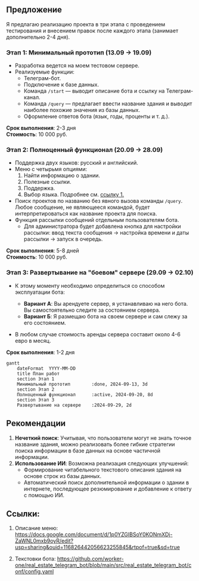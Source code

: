 ## Предложение

Я предлагаю реализацию проекта в три этапа с проведением тестирования и внесением правок после каждого этапа (занимает дополнительно 2-4 дня).

### Этап 1: Минимальный прототип (13.09 → 19.09)

- Разработка ведется на моем тестовом сервере.
- Реализуемые функции:
  - Телеграм-бот.
  - Подключение к базе данных.
  - Команда `/start` — выводит описание бота и ссылку на Телеграм-канал.
  - Команда `/query` — предлагает ввести название здания и выводит наиболее похожие значения из базы данных.
  - Оформление ответов бота (язык, годы, проценты и т. д.).

**Срок выполнения**: 2-3 дня  
**Стоимость**: 10 000 руб.

### Этап 2: Полноценный функционал (20.09 → 28.09)

- Поддержка двух языков: русский и английский.
- Меню с четырьмя опциями:
  1. Найти информацию о здании.
  2. Полезные ссылки.
  3. Поддержка.
  4. Выбор языка.
     Подробнее см. [ссылку 1.](https://docs.google.com/document/d/1p0YZGIBSoY0KONmXDj-ZaWNL0mxb9oyR/edit?usp=sharing&ouid=116826442056623255845&rtpof=true&sd=true)
- Поиск проектов по названию без явного вызова команды `/query`. Любое сообщение, не являющееся командой, будет интерпретироваться как название проекта для поиска.
- Функция рассылки сообщений отдельным пользователям бота.
  - Для администратора будет добавлена кнопка для настройки рассылки: ввод текста сообщения → настройка времени и даты рассылки → запуск в очередь.

**Срок выполнения**: 5-8 дней  
**Стоимость**: 10 000 руб.

### Этап 3: Развертывание на "боевом" сервере (29.09 → 02.10)

- К этому моменту необходимо определиться со способом эксплуатации бота:
  - **Вариант А**: Вы арендуете сервер, я устанавливаю на него бота. Вы самостоятельно следите за состоянием сервера.
  - **Вариант Б**: Я размещаю бота на своем сервере и сам слежу за его состоянием.

- В любом случае стоимость аренды сервера составит около 4-6 евро в месяц.

**Срок выполнения**: 1-2 дня


```mermaid
gantt
    dateFormat  YYYY-MM-DD
    title План работ
    section Этап 1
    Минимальный прототип        :done, 2024-09-13, 3d
    section Этап 2
    Полноценный функционал      :active, 2024-09-20, 8d
    section Этап 3
    Развертывание на сервере    :2024-09-29, 2d
```

## Рекомендации

1. **Нечеткий поиск**: Учитывая, что пользователи могут не знать точное название здания, можно реализовать более гибкие стратегии поиска информации в базе данных на основе частичной информации.
2. **Использование ИИ**: Возможна реализация следующих улучшений:
   - Формирование читабельного текстового описания здания на основе строк из базы данных.
   - Автоматический поиск дополнительной информации о здании в интернете, последующее резюмирование и добавление к ответу с помощью ИИ.

## Ссылки:

1. Описание меню: https://docs.google.com/document/d/1p0YZGIBSoY0KONmXDj-ZaWNL0mxb9oyR/edit?usp=sharing&ouid=116826442056623255845&rtpof=true&sd=true

2. Текстовки бота: https://github.com/worker-one/real_estate_telegram_bot/blob/main/src/real_estate_telegram_bot/conf/config.yaml 
